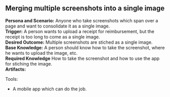 ##  Merging multiple screenshots into a single image

**Persona and Scenario:** Anyone who take screenshots which span over a page and want to consolidate it as a single image.  
**Trigger:** A person wants to upload a receipt for reimbursement, but the receipt is too long to come as a single image.  
**Desired Outcome:** Multiple screenshots are stiched as a single image.  
**Base Knowledge:** A person should know how to take the screenshot, where he wants to upload the image, etc.  
**Required Knowledge** How to take the screenshot and how to use the app for stiching the image.  
**Artifacts:**

Tools:  
- A mobile app which can do the job.
 
